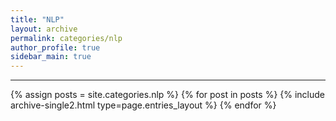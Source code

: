 ```yaml
---
title: "NLP"
layout: archive
permalink: categories/nlp
author_profile: true
sidebar_main: true
---
```


<!-- 공백이 포함되어 있는 카테고리 이름의 경우 site.categories['a b c'] 이런식으로! -->

***

{% assign posts = site.categories.nlp %}
{% for post in posts %} {% include archive-single2.html type=page.entries_layout %} {% endfor %}
